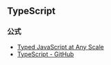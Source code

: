 ## TypeScript

### 公式
- [Typed JavaScript at Any Scale](https://www.typescriptlang.org/)
- [TypeScript - GitHub](https://github.com/microsoft/TypeScript)
